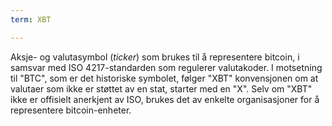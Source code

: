 ```yaml
---
term: XBT

---
```

Aksje- og valutasymbol (*ticker*) som brukes til å representere bitcoin, i samsvar med ISO 4217-standarden som regulerer valutakoder. I motsetning til "BTC", som er det historiske symbolet, følger "XBT" konvensjonen om at valutaer som ikke er støttet av en stat, starter med en "X". Selv om "XBT" ikke er offisielt anerkjent av ISO, brukes det av enkelte organisasjoner for å representere bitcoin-enheter.